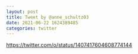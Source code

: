 ```yaml
--- 
layout: post 
title: Tweet by @anne_schultz03 
date: 2021-06-22 1624389485 
categories: twitter 
--- 
```

https://twitter.com/o/status/1407417604608774144